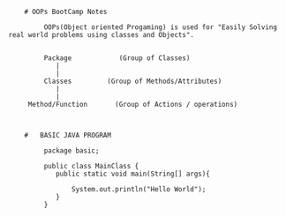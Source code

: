         # OOPs BootCamp Notes

             OOPs(Object oriented Progaming) is used for "Easily Solving real world problems using classes and Objects".


             Package            (Group of Classes)
                |
                |
             Classes         (Group of Methods/Attributes)
                |
                |
         Method/Function       (Group of Actions / operations)



        #   BASIC JAVA PROGRAM

             package basic;

             public class MainClass {
                public static void main(String[] args){

                    System.out.println("Hello World");
                }
             }






